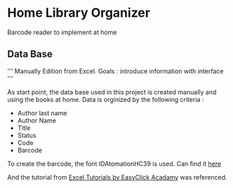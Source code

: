 # Home Library Organizer
Barcode reader to implement at home

## Data Base
'''
Manually Edition from Excel. 
Goals : introduce information with interface
'''

As start point, the data base used in this project is created manually and using  the books at home.
Data is orginized by the following criteria :
* Author last name
* Author Name
* Title
* Status
* Code
* Barcode


To create the barcode, the font IDAtomationHC39 is used. Can find it [here](https://www.dafont.com/es/idautomationhc39m.font)

And the tutorial from [Excel Tutorials by EasyClick Acadamy](https://www.youtube.com/watch?v=oOLDS5vo79I) was referenced. 
